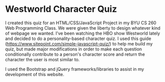 # Westworld Character Quiz
I created this quiz for an HTML/CSS/JavaScript Project in my BYU CS 260 Web Programming Class. We were given the liberty to design whatever kind of webpage we wanted. I've been watching the HBO show Westworld lately and decided to do a personality-based character quiz. I used this guide (https://www.sitepoint.com/simple-javascript-quiz/) to help me build my quiz, but made major modifications in order to make each question conditionally contribute to a person's character score and return the character the user is most similar to.

I used the Bootstrap and jQuery frameworks/libraries to assist in my development of this website.
